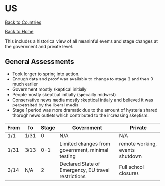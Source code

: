 # US

[Back to Countries](../Countries.md#north-america)

[Back to Home](../README.md)

This includes a historical view of all meaninful events and stage changes at the government and private level. 

## General Assessments
   * Took longer to spring into action. 
   * Enough data and proof was available to change to stage 2 and then 3 much earlier
   * Government mostly skeptical initially 
   * People mostly skeptical initially (specailly midwest)
   * Conservative news media mostly skeptical intially and believed it was perpetraited by the liberal media
   * Stage 1 period was more dramatic due to the amount of hysteria shared thorugh news outlets which contributed to the increasing skeptism. 

| From  |  To | Stage  | Government | Private |  
|---|---|---|---|---|
| 1/1 | 1/31  | 0 | N/A | N/A |
| 1/31 | 3/13   | 0-1  | Limited changes from government, minimal testing | remote working, events shutdown |
| 3/14 | N/A | 2  | Declared State of Emergency, EU travel restrictions | Full school closures |
